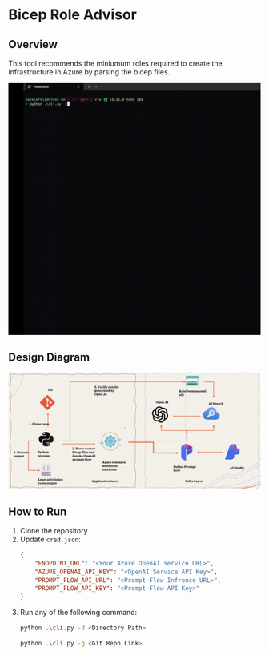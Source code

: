 # Bicep Role Advisor

## Overview
This tool recommends the miniumum roles required to create the infrastructure in Azure by parsing the bicep files. 

![](assets/demo_1080p.gif)

## Design Diagram
![Design Diagram](assets/design_diagram.png)

## How to Run
1. Clone the repository
2. Update `cred.json`: 
    ```json
    {
        "ENDPOINT_URL": "<Your Azure OpenAI service URL>",
        "AZURE_OPENAI_API_KEY": "<OpenAI Service API Key>",
        "PROMPT_FLOW_API_URL": "<Prompt Flow Infrence URL>",
        "PROMPT_FLOW_API_KEY": "<Prompt Flow API Key>"
    }
    ```
3. Run any of the following command:
    ```bash
    python .\cli.py -d <Directory Path>
    ```
    ```bash
    python .\cli.py -g <Git Repo Link>
    ```
